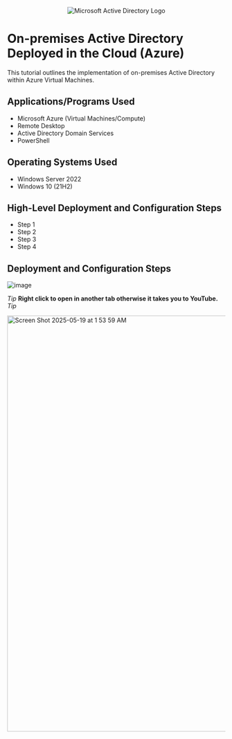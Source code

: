 <p align="center">
<img src="https://i.imgur.com/pU5A58S.png" alt="Microsoft Active Directory Logo"/>
</p>

<h1>On-premises Active Directory Deployed in the Cloud (Azure)</h1>
This tutorial outlines the implementation of on-premises Active Directory within Azure Virtual Machines.<br />



<h2>Applications/Programs Used</h2>

- Microsoft Azure (Virtual Machines/Compute)
- Remote Desktop
- Active Directory Domain Services
- PowerShell

<h2>Operating Systems Used </h2>

- Windows Server 2022
- Windows 10 (21H2)

<h2>High-Level Deployment and Configuration Steps</h2>

- Step 1
- Step 2
- Step 3
- Step 4

<h2>Deployment and Configuration Steps</h2>

![image](https://github.com/user-attachments/assets/f8c23556-c8e7-402c-9739-1de83c8ad9aa)  

*Tip* <b>Right click to open in another tab otherwise it takes you to YouTube.</b> *Tip*


<a href="https://www.youtube.com/watch?v=yoIW_N3XNMY&t=977s">   <img width="961" alt="Screen Shot 2025-05-19 at 1 53 59 AM" src="https://github.com/user-attachments/assets/3b0aab38-64fe-461c-99a9-3ab506a72997" />

 </a>

